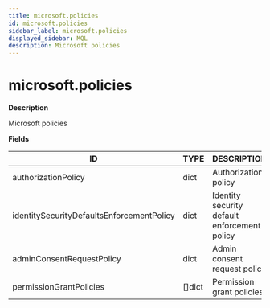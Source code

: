 ```yaml
---
title: microsoft.policies
id: microsoft.policies
sidebar_label: microsoft.policies
displayed_sidebar: MQL
description: Microsoft policies
---
```


# microsoft.policies

**Description**

Microsoft policies

**Fields**

| ID                                        | TYPE           | DESCRIPTION                                  |
| ----------------------------------------- | -------------- | -------------------------------------------- |
| authorizationPolicy                       | dict           | Authorization policy                         |
| identitySecurityDefaultsEnforcementPolicy | dict           | Identity security default enforcement policy |
| adminConsentRequestPolicy                 | dict           | Admin consent request policy                 |
| permissionGrantPolicies                   | &#91;&#93;dict | Permission grant policies                    |
